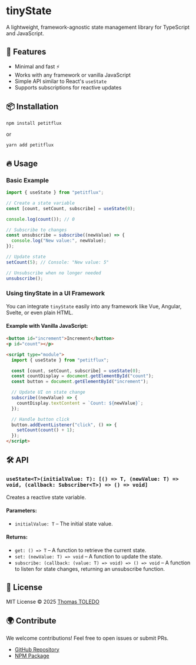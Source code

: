 # tinyState

A lightweight, framework-agnostic state management library for TypeScript and JavaScript.

## 🚀 Features

- Minimal and fast ⚡
- Works with any framework or vanilla JavaScript
- Simple API similar to React's `useState`
- Supports subscriptions for reactive updates

## 📦 Installation

```sh
npm install petitflux
```

or

```sh
yarn add petitflux
```

## 🔥 Usage

### Basic Example

```typescript
import { useState } from "petitflux";

// Create a state variable
const [count, setCount, subscribe] = useState(0);

console.log(count()); // 0

// Subscribe to changes
const unsubscribe = subscribe((newValue) => {
  console.log("New value:", newValue);
});

// Update state
setCount(5); // Console: "New value: 5"

// Unsubscribe when no longer needed
unsubscribe();
```

### Using tinyState in a UI Framework

You can integrate `tinyState` easily into any framework like Vue, Angular, Svelte, or even plain HTML.

#### Example with Vanilla JavaScript:

```html
<button id="increment">Increment</button>
<p id="count"></p>

<script type="module">
  import { useState } from "petitflux";

  const [count, setCount, subscribe] = useState(0);
  const countDisplay = document.getElementById("count");
  const button = document.getElementById("increment");

  // Update UI on state change
  subscribe((newValue) => {
    countDisplay.textContent = `Count: ${newValue}`;
  });

  // Handle button click
  button.addEventListener("click", () => {
    setCount(count() + 1);
  });
</script>
```

## 🛠 API

### `useState<T>(initialValue: T): [() => T, (newValue: T) => void, (callback: Subscriber<T>) => () => void]`

Creates a reactive state variable.

#### Parameters:

- `initialValue: T` – The initial state value.

#### Returns:

- `get: () => T` – A function to retrieve the current state.
- `set: (newValue: T) => void` – A function to update the state.
- `subscribe: (callback: (value: T) => void) => () => void` – A function to listen for state changes, returning an unsubscribe function.

## 📜 License

MIT License © 2025 [Thomas TOLEDO](https://github.com/thomastoledo)

## 🌍 Contribute

We welcome contributions! Feel free to open issues or submit PRs.

- [GitHub Repository](https://github.com/yourgithub/tinyState)
- [NPM Package](https://www.npmjs.com/package/petitflux)
